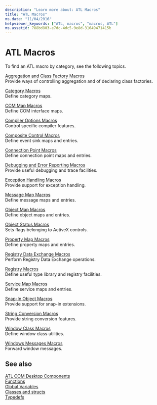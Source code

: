 ```yaml
---
description: "Learn more about: ATL Macros"
title: "ATL Macros"
ms.date: "11/04/2016"
helpviewer_keywords: ["ATL, macros", "macros, ATL"]
ms.assetid: 788bd803-e7dc-4dc5-9e8d-31649471415b
---
```

# ATL Macros

To find an ATL macro by category, see the following topics.

[Aggregation and Class Factory Macros](../../atl/reference/aggregation-and-class-factory-macros.md)<br/>
Provide ways of controlling aggregation and of declaring class factories.

[Category Macros](../../atl/reference/category-macros.md)<br/>
Define category maps.

[COM Map Macros](../../atl/reference/com-map-macros.md)<br/>
Define COM interface maps.

[Compiler Options Macros](../../atl/reference/compiler-options-macros.md)<br/>
Control specific compiler features.

[Composite Control Macros](../../atl/reference/composite-control-macros.md)<br/>
Define event sink maps and entries.

[Connection Point Macros](../../atl/reference/connection-point-macros.md)<br/>
Define connection point maps and entries.

[Debugging and Error Reporting Macros](../../atl/reference/debugging-and-error-reporting-macros.md)<br/>
Provide useful debugging and trace facilities.

[Exception Handling Macros](../../atl/reference/exception-handling-macros.md)<br/>
Provide support for exception handling.

[Message Map Macros](../../atl/reference/message-map-macros-atl.md)<br/>
Define message maps and entries.

[Object Map Macros](../../atl/reference/object-map-macros.md)<br/>
Define object maps and entries.

[Object Status Macros](../../atl/reference/object-status-macros.md)<br/>
Sets flags belonging to ActiveX controls.

[Property Map Macros](../../atl/reference/property-map-macros.md)<br/>
Define property maps and entries.

[Registry Data Exchange Macros](../../atl/reference/registry-data-exchange-macros.md)<br/>
Perform Registry Data Exchange operations.

[Registry Macros](../../atl/reference/registry-macros.md)<br/>
Define useful type library and registry facilities.

[Service Map Macros](../../atl/reference/service-map-macros.md)<br/>
Define service maps and entries.

[Snap-In Object Macros](../../atl/reference/snap-in-object-macros.md)<br/>
Provide support for snap-in extensions.

[String Conversion Macros](string-conversion-macros.md)<br/>
Provide string conversion features.

[Window Class Macros](../../atl/reference/window-class-macros.md)<br/>
Define window class utilities.

[Windows Messages Macros](../../atl/reference/windows-messages-macros.md)<br/>
Forward window messages.

## See also

[ATL COM Desktop Components](../../atl/atl-com-desktop-components.md)<br/>
[Functions](../../atl/reference/atl-functions.md)<br/>
[Global Variables](../../atl/reference/atl-global-variables.md)<br/>
[Classes and structs](../../atl/reference/atl-classes.md)<br/>
[Typedefs](../../atl/reference/atl-typedefs.md)
